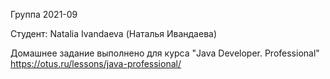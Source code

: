 Группа 2021-09

Студент:
Natalia Ivandaeva (Наталья Ивандаева)

Домашнее задание выполнено для курса "Java Developer. Professional"
https://otus.ru/lessons/java-professional/
